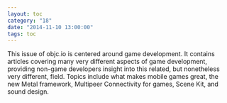 ```yaml
---
layout: toc
category: "18"
date: "2014-11-10 13:00:00"
tags: toc
---
```


This issue of objc.io is centered around game development. It contains articles covering many very different aspects of game development, providing non-game developers insight into this related, but nonetheless very different, field. Topics include what makes mobile games great, the new Metal framework, Multipeer Connectivity for games, Scene Kit, and sound design.
